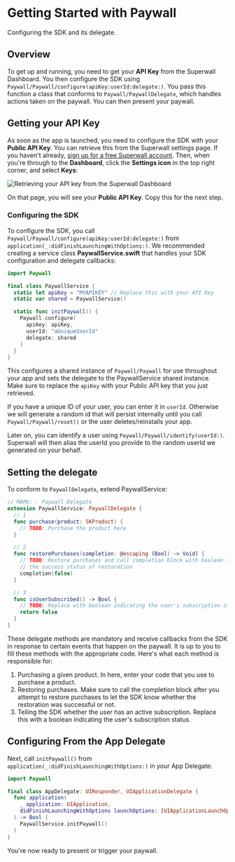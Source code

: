 # Getting Started with Paywall

Configuring the SDK and its delegate.

## Overview

To get up and running, you need to get your **API Key** from the Superwall Dashboard. You then configure the SDK using ``Paywall/Paywall/configure(apiKey:userId:delegate:)``. You pass this function a class that conforms to ``Paywall/PaywallDelegate``, which handles actions taken on the paywall. You can then present your paywall.

## Getting your API Key

As soon as the app is launched, you need to configure the SDK with your **Public API Key**. You can retrieve this from the Superwall settings page.
If you haven't already, [sign up for a free Superwall account](https://superwall.com/sign-up). Then, when you're through to the **Dashboard**, click the **Settings icon** in the top right corner, and select **Keys**:

![Retrieving your API key from the Superwall Dashboard](apiKey.png)

On that page, you will see your **Public API Key**. Copy this for the next step.

### Configuring the SDK

To configure the SDK, you call ``Paywall/Paywall/configure(apiKey:userId:delegate:)`` from `application(_:didFinishLaunchingWithOptions:)`. We recommended creating a service class **PaywallService.swift** that handles your SDK configuration and delegate callbacks:

```swift
import Paywall

final class PaywallService {
  static let apiKey = "MYAPIKEY" // Replace this with your API Key
  static var shared = PaywallService()

  static func initPaywall() {
    Paywall.configure(
      apiKey: apiKey,
      userId: "aUniqueUserId"
      delegate: shared
    )
  }
}
```

This configures a shared instance of ``Paywall/Paywall`` for use throughout your app and sets the delegate to the PaywallService shared instance. Make sure to replace the `apiKey` with your Public API key that you just retrieved.

If you have a unique ID of your user, you can enter it in `userId`. Otherwise we will generate a random id that will persist internally until you call ``Paywall/Paywall/reset()`` or the user deletes/reinstalls your app.

Later on, you can identify a user using ``Paywall/Paywall/identify(userId:)``. Superwall will then alias the userId you provide to the random userId we generated on your behalf.

## Setting the delegate

To conform to ``PaywallDelegate``, extend PaywallService:

```swift
// MARK: - Paywall Delegate
extension PaywallService: PaywallDelegate {
  // 1
  func purchase(product: SKProduct) {
    // TODO: Purchase the product here
  }

  // 2
  func restorePurchases(completion: @escaping (Bool) -> Void) {
    // TODO: Restore purchases and call completion block with boolean indicating
    // the success status of restoration
    completion(false)
  }

  // 3
  func isUserSubscribed() -> Bool {
    // TODO: Replace with boolean indicating the user's subscription status
    return false
  }
}
```

These delegate methods are mandatory and receive callbacks from the SDK in response to certain events that happen on the paywall. It is up to you to fill these methods with the appropriate code. Here's what each method is responsible for:

1. Purchasing a given product. In here, enter your code that you use to purchase a product.
2. Restoring purchases. Make sure to call the completion block after you attempt to restore purchases to let the SDK know whether the restoration was successful or not.
3. Telling the SDK whether the user has an active subscription. Replace this with a boolean indicating the user's subscription status.

## Configuring From the App Delegate

Next, call `initPaywall()` from `application(_:didFinishLaunchingWithOptions:)` in your App Delegate:

```swift
import Paywall

final class AppDelegate: UIResponder, UIApplicationDelegate {
  func application(
    _ application: UIApplication, 
    didFinishLaunchingWithOptions launchOptions: [UIApplicationLaunchOptionsKey: Any]?
  ) -> Bool {
    PaywallService.initPaywall()
  )
}
```

You're now ready to present or trigger your paywall.
